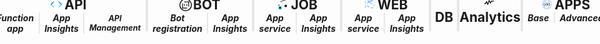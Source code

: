 <div style="overflow: hidden; position: absolute; top: 0; right: 0; bottom: 0; left: 0; margin: -5px 0 !important;">
    <div style="display: flex; flex-flow: row nowrap; justify-content: center; height: 55px; margin: 0px -15px;">
        <div style="box-sizing: border-box; border-left: 2px solid transparent; border-right: 2px solid #e7e7e7; display: flex; flex: 1.5; flex-direction: column; width: 100%;">
            <div style="display: flex; flex-flow: row nowrap; justify-content: center;">
                <h2 style="margin: 0px; padding: 0px; display: flex; align-items: center; justify-content: center; flex-wrap: wrap;">
                    <svg style="
                            max-width: 20px;
                            max-height: 20px;
                            margin-right: 2px;
                        "><g><path fill="#50e6ff" d="m5.5 13.1-.6.6a.3.3 0 0 1-.4 0L.2 9.4a.608.608 0 0 1 0-.8L.7 8l4.8 4.8a.188.188 0 0 1 0 .3z"></path><path fill="#1490df" d="m4.8 4.3.6.6a.3.3 0 0 1 0 .4L.8 9.9l-.6-.6a.6.6 0 0 1 0-.8l4.3-4.3a.367.367 0 0 1 .3.1z"></path><path fill="#50e6ff" d="m17.3 8 .6.6a.608.608 0 0 1 0 .8l-4.4 4.4a.3.3 0 0 1-.4 0l-.6-.6a.3.3 0 0 1 0-.4L17.3 8z"></path><path fill="#1490df" d="m17.8 9.3-.6.6-4.7-4.7a.3.3 0 0 1 0-.4l.6-.6a.3.3 0 0 1 .4 0l4.3 4.3a.6.6 0 0 1 0 .8z"></path><path fill="url(#6960815c-66a2-4159-835d-38a84ec3a016)" d="M8.3 9.9H4.7a.215.215 0 0 1-.2-.2v-.1l4.3-8.5c.1 0 .1-.1.2-.1h4.2a.215.215 0 0 1 .2.2v.1L8.4 8h4.9a.215.215 0 0 1 .2.2.1.1 0 0 1-.1.1l-8.2 8.5c-.1 0-.6.5-.4-.2z"></path></g>
                    </svg>
                    <span>API</span>
                </h2>
            </div>
            <div style="display: flex; flex-flow: row nowrap; justify-content: center; align-content: center; align-items: center;">
                <div style="display: flex; flex: 1; width: 100%; border-right: 1px solid #e7e7e7; padding: 0px 7.5px; height: 100%; flex-flow: row nowrap; justify-content: center; align-items: center;">
                    <h5 style="margin: 0; padding: 0; text-align: center;">Function app</h5>
                </div>
                <div style="display: flex; flex: 1; width: 100%; border-left: 1px solid #e7e7e7; border-right: 1px solid #e7e7e7; padding: 0px 7.5px; height: 100%; flex-flow: row nowrap; justify-content: center; align-items: center;">
                    <h5 style="margin: 0; padding: 0; text-align: center;">App Insights</h5>
                </div>
                <div style="display: flex; flex: 1; width: 100%; border-left: 1px solid #e7e7e7; padding: 0px 7.5px; height: 100%; flex-flow: row nowrap; justify-content: center; align-items: center;">
                    <h5 style="margin: 0; padding: 0; text-align: center; font-size: 0.9em;">API Management</h5>
                </div>
            </div>
        </div>
        <div style="box-sizing: border-box; display: flex; flex: 1; flex-direction: column; width: 100%; border-left: 2px solid #e7e7e7; border-right: 2px solid #e7e7e7;">
            <div style="display: flex; flex-flow: row nowrap; justify-content: center;">
                <h2 style="margin: 0px; padding: 0px; display: flex; align-items: center; justify-content: center; flex-wrap: wrap;">
                    <svg style="
                            max-width: 20px;
                            max-height: 20px;
                            margin-right: 2px;
                        "><svg class="" role="presentation" focusable="false" xmlns:svg="http://www.w3.org/2000/svg" xmlns:xlink="http://www.w3.org/1999/xlink" data-type="1" viewBox="0 0 88 88"><g><g class="msportalfx-svg-c15"><circle cx="36" cy="44" r="4"></circle><circle cx="52" cy="44" r="4"></circle><path d="M20 33h5v35h-5z"></path><path d="M20 63h35v5H20zm43-43h5v35h-5z"></path><path d="M33 20h35v5H33z"></path><path d="M44 0a44 44 0 1 0 44 44A44 44 0 0 0 44 0Zm0 82a38 38 0 1 1 38-38 38 38 0 0 1-38 38Z"></path></g></g></svg>
                    </svg>
                    <span>BOT</span>
                </h2>
            </div>
            <div style="display: flex; flex-flow: row nowrap; justify-content: center; align-content: center; align-items: center;">
                <div style="display: flex; flex: 1; width: 100%; border-right: 1px solid #e7e7e7; padding: 0px 7.5px; height: 100%; flex-flow: row nowrap; justify-content: center; align-items: center;">
                    <h5 style="margin: 0; padding: 0; text-align: center;">Bot registration</h5>
                </div>
                <div style="display: flex; flex: 1; width: 100%; border-left: 1px solid #e7e7e7; padding: 0px 7.5px; height: 100%; flex-flow: row nowrap; justify-content: center; align-items: center;">
                    <h5 style="margin: 0; padding: 0; text-align: center;">App Insights</h5>
                </div>
            </div>
        </div>
        <div style="box-sizing: border-box; display: flex; flex: 1; flex-direction: column; width: 100%; border-left: 2px solid #e7e7e7; border-right: 2px solid #e7e7e7;">
            <div style="display: flex; flex-flow: row nowrap; justify-content: center;">
                <h2 style="margin: 0px; padding: 0px; display: flex; align-items: center; justify-content: center; flex-wrap: wrap;">
                    <svg style="
                            max-width: 20px;
                            max-height: 20px;
                            margin-right: 2px;
                        "><g><path fill="url(#21e371d5-61c9-4485-af51-d22e7dafb453)" d="M12.257 13.19A7.289 7.289 0 1 1 3.323 1.67l.077-.056a7.289 7.289 0 0 1 8.857 11.576"></path><path d="M5.808 5.913a11.162 11.162 0 0 1 7.642-3.071A7.185 7.185 0 0 0 12.176 1.6a12.386 12.386 0 0 0-4.026.95 10.628 10.628 0 0 0-3.5 2.414 2.348 2.348 0 0 1 1.158.949zM2.2 8.841a16.236 16.236 0 0 0-.717 2.25 7.7 7.7 0 0 0 .534.791 6.782 6.782 0 0 0 .475.555 15.3 15.3 0 0 1 .928-2.975 2.332 2.332 0 0 1-1.22-.621z" opacity=".6" class="msportalfx-svg-c01"></path><path fill="#f2f2f2" d="M3.039 4.952a10.239 10.239 0 0 1-.591-2.526 7.277 7.277 0 0 0-.948 1.25A11.361 11.361 0 0 0 1.991 5.7a2.33 2.33 0 0 1 1.048-.748z" opacity=".55"></path><circle cx="3.825" cy="7.157" r="2.343" fill="url(#21e371d5-61c9-4485-af51-d22e7dafb450)"></circle><path fill="#f2f2f2" d="M7.241 11.435a1.515 1.515 0 0 1 .459-1.088 10.307 10.307 0 0 1-2.165-1.592 2.336 2.336 0 0 1-1.28.7 10.213 10.213 0 0 0 1.245 1.1 10.6 10.6 0 0 0 1.755 1.07 1.4 1.4 0 0 1-.014-.19zm5.401.182a10.288 10.288 0 0 1-2.362-.275c0 .031.005.062.005.093a1.515 1.515 0 0 1-.433 1.065 11.879 11.879 0 0 0 2.925.209 7.185 7.185 0 0 0 .987-1.152 10.517 10.517 0 0 1-1.122.06z" opacity=".55"></path><circle cx="8.763" cy="11.435" r="1.522" fill="url(#21e371d5-61c9-4485-af51-d22e7dafb451)"></circle><path fill="#f2f2f2" d="M10.635 7.368a1.588 1.588 0 0 1 .525-.848 21.663 21.663 0 0 1-3.827-3.558A14.576 14.576 0 0 1 5.632.457 7.227 7.227 0 0 0 4.7.816a15.211 15.211 0 0 0 1.829 2.732 22.61 22.61 0 0 0 4.106 3.82z" opacity=".7"></path><circle cx="12.232" cy="7.66" r="1.617" fill="#f2f2f2"></circle><path fill="#f2f2f2" d="M14.948 8.75c-.1-.05-.18-.094-.275-.145l-.026-.014c-.086-.045-.17-.091-.254-.137l-.047-.026-.229-.128-.056-.032c-.091-.051-.181-.1-.27-.154a1.536 1.536 0 0 1-.546.793c.105.062.212.123.321.184l.072.041.3.165.029.016c.241.131.487.262.739.391a7.107 7.107 0 0 0 .243-.955z" opacity=".55"></path><circle cx="3.825" cy="7.157" r="2.343" fill="url(#21e371d5-61c9-4485-af51-d22e7dafb450)"></circle><circle cx="8.763" cy="11.435" r="1.522" fill="#f2f2f2"></circle><path fill="url(#21e371d5-61c9-4485-af51-d22e7dafb452)" d="m17.5 10.571-.317-.958h-1.287l-.485-.566.154-1.281-.895-.45-.112.112-.8.8-.744-.052-.8-1.02-.958.317-.006.151V8.76l-.566.485-1.26-.157-.449.894.112.112.8.8-.051.743-1.037.81.317.957.151.006h1.136l.485.566-.154 1.281.895.449.112-.112.8-.8.744.052.8 1.02.958-.317.006-.151v-1.135l.566-.486 1.281.154.45-.894-.112-.113-.8-.8.052-.744zm-3.739 2.779a1.941 1.941 0 1 1 1.233-2.45 1.94 1.94 0 0 1-1.233 2.45z"></path><path fill="#50e6ff" d="M7.613 14.753v-.794l-.113-.041-.85-.279-.221-.539.432-.919-.561-.562-.112.056-.794.4-.543-.223-.344-.952h-.794l-.042.111-.278.85-.544.223-.905-.432-.557.557.055.112.4.794-.222.543L.649 14v.8l.111.042.85.279.223.543-.432.919.557.557.111-.056.794-.4.543.222.349.962h.794l.041-.112.279-.85.543-.222.92.431.557-.557-.056-.111-.4-.794.223-.543zm-3.482 1.153a1.529 1.529 0 1 1 1.528-1.529 1.528 1.528 0 0 1-1.528 1.529z"></path><circle cx="13.151" cy="11.507" r="1.941" class="msportalfx-svg-c01"></circle><circle cx="4.131" cy="14.377" r="1.528" class="msportalfx-svg-c01"></circle></g>
                    </svg>
                    <span>JOB</span>
                </h2>
            </div>
            <div style="display: flex; flex-flow: row nowrap; justify-content: center; align-content: center; align-items: center;">
                <div style="display: flex; flex: 1; width: 100%; border-right: 1px solid #e7e7e7; padding: 0px 7.5px; height: 100%; flex-flow: row nowrap; justify-content: center; align-items: center;">
                    <h5 style="margin: 0; padding: 0; text-align: center;">App service</h5>
                </div>
                <div style="display: flex; flex: 1; width: 100%; border-left: 1px solid #e7e7e7; padding: 0px 7.5px; height: 100%; flex-flow: row nowrap; justify-content: center; align-items: center;">
                    <h5 style="margin: 0; padding: 0; text-align: center;">App Insights</h5>
                </div>
            </div>
        </div>
        <div style="box-sizing: border-box; display: flex; flex: 1; flex-direction: column; width: 100%; border-left: 2px solid #e7e7e7; border-right: 2px solid #e7e7e7;">
            <div style="display: flex; flex-flow: row nowrap; justify-content: center;">
                <h2 style="margin: 0px; padding: 0px; display: flex; align-items: center; justify-content: center; flex-wrap: wrap;">
                    <svg style="
                            max-width: 20px;
                            max-height: 20px;
                            margin-right: 2px;
                        "><g><path fill="url(#6960815c-66a2-4159-835d-38a84ec3a015)" d="M14.209 15.717A8.5 8.5 0 0 1 3.791 2.283l.086-.065a8.5 8.5 0 0 1 10.332 13.5"></path><path fill="#83b9f9" d="M2.481 10.645a18.877 18.877 0 0 0-.836 2.624 9.46 9.46 0 0 0 .622.922 8.126 8.126 0 0 0 .555.647 17.828 17.828 0 0 1 1.083-3.468 2.72 2.72 0 0 1-1.424-.725zM3.46 6.11a11.947 11.947 0 0 1-.689-2.945 8.4 8.4 0 0 0-1.1 1.458 13.23 13.23 0 0 0 .568 2.362A2.731 2.731 0 0 1 3.46 6.11z"></path><circle cx="4.377" cy="8.681" r="2.732" fill="url(#6960815c-66a2-4159-835d-38a84ec3a013)"></circle><path fill="#83b9f9" d="M8.36 13.67a1.764 1.764 0 0 1 .54-1.27 11.978 11.978 0 0 1-2.525-1.857 2.716 2.716 0 0 1-1.492.821 11.821 11.821 0 0 0 1.447 1.287A12.384 12.384 0 0 0 8.376 13.9a1.9 1.9 0 0 1-.016-.23zm6.298.212a11.928 11.928 0 0 1-2.754-.321c0 .036.006.072.006.109a1.767 1.767 0 0 1-.506 1.24 13.883 13.883 0 0 0 3.412.243 8.479 8.479 0 0 0 1.151-1.343 12.188 12.188 0 0 1-1.309.072z"></path><circle cx="10.135" cy="13.67" r="1.775" fill="url(#6960815c-66a2-4159-835d-38a84ec3a014)"></circle><path fill="#83b9f9" d="M9.653 5.1A13.556 13.556 0 0 1 15.6 3.65a8.4 8.4 0 0 0-1.486-1.445A14.443 14.443 0 0 0 9.42 3.313c-.328.14-.646.3-.959.467A16.964 16.964 0 0 1 6.484.868a8.645 8.645 0 0 0-1.084.419A17.744 17.744 0 0 0 7.457 4.38a12.382 12.382 0 0 0-2.114 1.748 2.731 2.731 0 0 1 1.346 1.1 11.932 11.932 0 0 1 1.926-1.536 27.632 27.632 0 0 0 3.7 3.235 1.844 1.844 0 0 1 .612-.988A26.781 26.781 0 0 1 9.653 5.1z"></path><circle cx="14.18" cy="9.268" r="1.885" fill="#f2f2f2"></circle><path fill="#83b9f9" d="M17.347 10.539a19.22 19.22 0 0 1-.321-.169L17 10.354l-.3-.16-.055-.03-.267-.149-.066-.036L16 9.8a1.8 1.8 0 0 1-.637.925l.374.214.084.047c.115.065.231.129.348.193l.034.019q.42.23.862.456a8.493 8.493 0 0 0 .283-1.114z"></path><circle cx="4.377" cy="8.681" r="2.732" fill="#f2f2f2"></circle><circle cx="10.135" cy="13.67" r="1.775" fill="#f2f2f2"></circle></g>
                    </svg>
                    <span>WEB</span>
                </h2>
            </div>
            <div style="display: flex; flex-flow: row nowrap; justify-content: center; align-content: center; align-items: center;">
                <div style="display: flex; flex: 1; width: 100%; border-right: 1px solid #e7e7e7; padding: 0px 7.5px; height: 100%; flex-flow: row nowrap; justify-content: center; align-items: center;">
                    <h5 style="margin: 0; padding: 0; text-align: center;">App service</h5>
                </div>
                <div style="display: flex; flex: 1; width: 100%; border-left: 1px solid #e7e7e7; padding: 0px 7.5px; height: 100%; flex-flow: row nowrap; justify-content: center; align-items: center;">
                    <h5 style="margin: 0; padding: 0; text-align: center;">App Insights</h5>
                </div>
            </div>
        </div>
        <div style="box-sizing: border-box; display: flex; flex: 0.5; width: 100%; border-left: 2px solid #e7e7e7; border-right: 2px solid #e7e7e7; flex-direction: column;">
            <h2 style="margin: 0px; padding: 0px; display: flex; align-items: center; justify-content: center; flex-wrap: wrap;">
                <svg style="
                        max-width: 20px;
                        max-height: 20px;
                        margin-right: 2px;
                    "><g><path fill="url(#6960815c-66a2-4159-835d-38a84ec3a018)" d="M9 5.14c-3.54 0-6.41-1-6.41-2.32v12.36c0 1.27 2.82 2.3 6.32 2.32H9c3.54 0 6.41-1 6.41-2.32V2.82c0 1.29-2.87 2.32-6.41 2.32z"></path><path fill="#e8e8e8" d="M15.41 2.82c0 1.29-2.87 2.32-6.41 2.32s-6.41-1-6.41-2.32S5.46.5 9 .5s6.41 1 6.41 2.32"></path><path fill="#50e6ff" d="M13.92 2.63c0 .82-2.21 1.48-4.92 1.48s-4.92-.66-4.92-1.48S6.29 1.16 9 1.16s4.92.66 4.92 1.47"></path><path fill="#198ab3" d="M9 3a11.55 11.55 0 0 0-3.89.57A11.42 11.42 0 0 0 9 4.11a11.15 11.15 0 0 0 3.89-.58A11.84 11.84 0 0 0 9 3z"></path><path fill="url(#6960815c-66a2-4159-835d-38a84ec3a017)" d="M12.9 11.4V8H12v4.13h2.46v-.73zM5.76 9.73a1.83 1.83 0 0 1-.51-.31.44.44 0 0 1-.12-.32.34.34 0 0 1 .15-.3.68.68 0 0 1 .42-.12 1.62 1.62 0 0 1 1 .29v-.86a2.58 2.58 0 0 0-1-.16 1.64 1.64 0 0 0-1.09.34 1.08 1.08 0 0 0-.42.89c0 .51.32.91 1 1.21a2.88 2.88 0 0 1 .62.36.42.42 0 0 1 .15.32.38.38 0 0 1-.16.31.81.81 0 0 1-.45.11 1.66 1.66 0 0 1-1.09-.42V12a2.17 2.17 0 0 0 1.07.24 1.88 1.88 0 0 0 1.18-.33 1.08 1.08 0 0 0 .33-.91 1.05 1.05 0 0 0-.25-.7 2.42 2.42 0 0 0-.83-.57zM11 11.32a2.34 2.34 0 0 0 .33-1.26A2.32 2.32 0 0 0 11 9a1.81 1.81 0 0 0-.7-.75 2 2 0 0 0-1-.26 2.11 2.11 0 0 0-1.08.27 1.86 1.86 0 0 0-.73.74 2.46 2.46 0 0 0-.26 1.14 2.26 2.26 0 0 0 .24 1 1.76 1.76 0 0 0 .69.74 2.06 2.06 0 0 0 1 .3l.86 1h1.21L10 12.08a1.79 1.79 0 0 0 1-.76zm-1-.25a.94.94 0 0 1-.76.35.92.92 0 0 1-.76-.36 1.52 1.52 0 0 1-.29-1 1.53 1.53 0 0 1 .29-1 1 1 0 0 1 .78-.37.87.87 0 0 1 .75.37 1.62 1.62 0 0 1 .27 1 1.46 1.46 0 0 1-.28 1.01z"></path></g>
                </svg>
                <span>DB</span>
            </h2>
        </div>
        <div style="box-sizing: border-box; display: flex; flex: 0.5; width: 100%; border-left: 2px solid #e7e7e7; border-right: 2px solid #e7e7e7; flex-direction: column;">
            <h2 style="margin: 0px; padding: 0px; display: flex; align-items: center; justify-content: center; flex-wrap: wrap;">
                <svg style="
                        max-width: 20px;
                        max-height: 20px;
                        margin-right: 2px;
                    "><g><path d="M8.66 17.12c8.18-5.86 8.46-9.28 8.49-10.35.05-1.5-.15-5.41-4.15-5.72A4.26 4.26 0 0 0 8.66 3.9a4.28 4.28 0 0 0-4.39-2.85C.32 1.36.11 5.27.16 6.77c0 1.07.32 4.49 8.5 10.35" fill="url(#6960815c-66a2-4159-835d-38a84ec3a0c2)"></path><path d="M17.15 6.77C17.2 5.27 17 1.36 13 1.05A4.26 4.26 0 0 0 8.66 3.9a4.28 4.28 0 0 0-4.39-2.85C.32 1.36.11 5.27.16 6.77c0 1.07.24 4.44 8.43 10.3" fill="none"></path><path d="M17.15 6.18h-4a.17.17 0 0 0-.13.07l-1.21 2.09a.16.16 0 0 1-.27 0L9.81 5.05a.31.31 0 0 0-.56 0L7.59 10a.16.16 0 0 1-.29 0L5.88 6.71a.31.31 0 0 0-.55 0L3.39 10.2a.16.16 0 0 1-.13.08H1.42a13 13 0 0 0 .9 1.22H4a.13.13 0 0 0 .13-.08l1.21-2.23a.16.16 0 0 1 .28 0l1.66 3.86a.31.31 0 0 0 .58 0l1.75-5.2a.15.15 0 0 1 .28 0l1.46 2.77a.3.3 0 0 0 .53 0l1.86-3.13a.16.16 0 0 1 .13-.08h3.23" class="msportalfx-svg-c01"></path></g>
                </svg>
                <span>Analytics</span>
            </h2>
        </div>
        <div style="box-sizing: border-box; display: flex; flex: 1; width: 100%; flex-direction: column; border-left: 2px solid #e7e7e7; border-right: 2px solid transparent;">
            <div style="display: flex; flex-flow: row nowrap; justify-content: center;">
                <h2 style="margin: 0px; padding: 0px; display: flex; align-items: center; justify-content: center; flex-wrap: wrap;">
                    <svg style="
                            max-width: 20px;
                            max-height: 20px;
                            margin-right: 2px;
                        "><g><path d="M14.21 15.72A8.5 8.5 0 0 1 3.79 2.28l.09-.06a8.5 8.5 0 0 1 10.33 13.5" fill="url(#6960815c-66a2-4159-835d-38a84ec3a13b)"></path><path d="M9 1.31A7.69 7.69 0 1 0 16.69 9 7.7 7.7 0 0 0 9 1.31Zm5.15 2.59a7.37 7.37 0 0 1-2.15.8A8.83 8.83 0 0 0 10.75 2a7.2 7.2 0 0 1 3.4 1.9ZM9 1.74a6.59 6.59 0 0 1 1.09.09 7.48 7.48 0 0 1 1.53 3 15.12 15.12 0 0 1-5.45 0 7.38 7.38 0 0 1 1.51-2.94A7.34 7.34 0 0 1 9 1.74ZM7 2a8.72 8.72 0 0 0-1.27 2.68 5.58 5.58 0 0 1-1.9-.77A7.35 7.35 0 0 1 7 2ZM3.72 14a5.27 5.27 0 0 1 1.78-.76 7.08 7.08 0 0 0 1.35 2.72A7.25 7.25 0 0 1 3.72 14Zm6.41 2.2a7.08 7.08 0 0 1-1.13.06 6.83 6.83 0 0 1-1.44-.15 6 6 0 0 1-1.67-3 14.73 14.73 0 0 1 5.88 0 6 6 0 0 1-1.69 3Zm.73-.16a7.13 7.13 0 0 0 1.38-2.8 6.68 6.68 0 0 1 2 .83A7.13 7.13 0 0 1 10.86 16Zm1.48-3.22c.08-.36.15-.73.2-1.12l-.46.11c-.05.31-.1.62-.17.91a15.23 15.23 0 0 0-6.09 0c-.07-.27-.12-.56-.17-.86a.28.28 0 0 1 0-.09l-.46-.13a2.36 2.36 0 0 0 0 .28c0 .32.11.62.17.91a5.9 5.9 0 0 0-2 .85 7.24 7.24 0 0 1 .11-9.4 6.29 6.29 0 0 0 2.08.86c-.07.24-.13.5-.18.76s0 .25-.08.37l.47-.11v-.17c.06-.26.12-.51.19-.75A14.89 14.89 0 0 0 9 5.48a15 15 0 0 0 2.78-.26c.07.27.14.56.2.85l.46.11q-.11-.54-.24-1a7.73 7.73 0 0 0 2.3-.91 7.22 7.22 0 0 1 .06 9.49 7.28 7.28 0 0 0-2.22-.97Z" fill="#5ea0ef"></path><path d="M3.69 7a7.92 7.92 0 0 1 1.16-.08 2.44 2.44 0 0 1 1.71.52 2 2 0 0 1 .59 1.46 2.21 2.21 0 0 1-.61 1.64 2.6 2.6 0 0 1-1.86.61 9.17 9.17 0 0 1-1-.05Zm.55 3.73a4 4 0 0 0 .55 0 1.62 1.62 0 0 0 1.79-1.81A1.5 1.5 0 0 0 4.87 7.3a3.17 3.17 0 0 0-.63 0Zm3.62.38V6.9h.59L9.8 9a12.18 12.18 0 0 1 .76 1.37c-.05-.56-.06-1.07-.06-1.73V6.9h.5v4.21h-.55L9.13 9c-.29-.47-.57-1-.79-1.4v3.54Zm4.03-.66a2 2 0 0 0 1 .27c.56 0 .88-.29.88-.72s-.22-.62-.79-.83-1.12-.6-1.12-1.2a1.22 1.22 0 0 1 1.37-1.14 2 2 0 0 1 .93.2l-.16.45a1.63 1.63 0 0 0-.8-.2c-.58 0-.8.34-.8.63s.26.59.84.81 1.08.62 1.08 1.24-.48 1.21-1.48 1.21a2.16 2.16 0 0 1-1.07-.27Z" class="msportalfx-svg-c01"></path></g>
                    </svg>
                    <span>APPS</span>
                </h2>
            </div>
            <div style="display: flex; flex-flow: row nowrap; justify-content: center; align-content: center; align-items: center;">
                <div style="display: flex; flex: 1; width: 100%; border-right: 1px solid #e7e7e7; padding: 0px 7.5px; height: 100%; flex-flow: row nowrap; justify-content: center; align-items: center;">
                    <h5 style="margin: 0; padding: 0; text-align: center;">Base</h5>
                </div>
                <div style="display: flex; flex: 1; width: 100%; border-left: 1px solid #e7e7e7; padding: 0px 7.5px; height: 100%; flex-flow: row nowrap; justify-content: center; align-items: center;">
                    <h5 style="margin: 0; padding: 0; text-align: center;">Advanced</h5>
                </div>
            </div>
        </div>
    </div>
</div>
